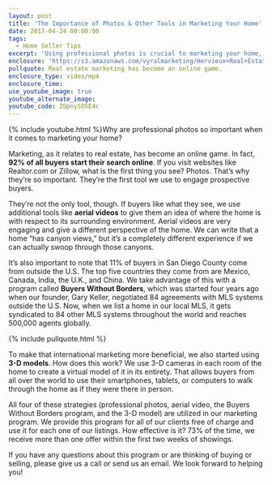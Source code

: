 ```yaml
---
layout: post
title: 'The Importance of Photos & Other Tools in Marketing Your Home'
date: 2017-04-24 00:00:00
tags:
  - Home Seller Tips
excerpt: 'Using professional photos is crucial to marketing your home, but there are other tools our marketing program offers that we want to show you.'
enclosure: 'https://s3.amazonaws.com/vyralmarketing/Hervieux+Real+Estate/San+Diego+Real+Estate-+The+Importance+of+Photos+in+Marketing+Your+Home.mp4'
pullquote: Real estate marketing has become an online game.
enclosure_type: video/mp4
enclosure_time:
use_youtube_image: true
youtube_alternate_image:
youtube_code: ZOpnySO5E4c
---
```



{% include youtube.html %}Why are professional photos so important when it comes to marketing your home?

Marketing, as it relates to real estate, has become an online game. In fact, **92% of all buyers start their search online**. If you visit websites like Realtor.com or Zillow, what is the first thing you see? Photos. That’s why they’re so important. They’re the first tool we use to engage prospective buyers.

They’re not the only tool, though. If buyers like what they see, we use additional tools like **aerial videos** to give them an idea of where the home is with respect to its surrounding environment. Aerial videos are very engaging and give a different perspective of the home. We can write that a home “has canyon views,” but it’s a completely different experience if we can actually swoop through those canyons.

It’s also important to note that 11% of buyers in San Diego County come from outside the U.S. The top five countries they come from are Mexico, Canada, India, the U.K., and China. We take advantage of this with a program called **Buyers Without Borders**, which was started four years ago when our founder, Gary Keller, negotiated 84 agreements with MLS systems outside the U.S. Now, when we list a home in our local MLS, it gets syndicated to 84 other MLS systems throughout the world and reaches 500,000 agents globally.

{% include pullquote.html %}

To make that international marketing more beneficial, we also started using **3-D models**. How does this work? We use 3-D cameras in each room of the home to create a virtual model of it in its entirety. That allows buyers from all over the world to use their smartphones, tablets, or computers to walk through the home as if they were there in person.

All four of these strategies (professional photos, aerial video, the Buyers Without Borders program, and the 3-D model) are utilized in our marketing program. We provide this program for all of our clients free of charge and use it for each one of our listings. How effective is it? 73% of the time, we receive more than one offer within the first two weeks of showings.

If you have any questions about this program or are thinking of buying or selling, please give us a call or send us an email. We look forward to helping you!